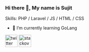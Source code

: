 ### Hi there 👋, My name is Sujit

Skills: PHP / Laravel / JS / HTML / CSS

- 🌱 I’m currently learning GoLang 


[<img src='https://cdn.jsdelivr.net/npm/simple-icons@3.0.1/icons/twitter.svg' alt='twitter' height='40'>](https://twitter.com/_sujit_bhise)  [<img src='https://cdn.jsdelivr.net/npm/simple-icons@3.0.1/icons/stackoverflow.svg' alt='stackoverflow' height='40'>](https://stackoverflow.com/users/6522378)  

